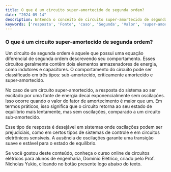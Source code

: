```yaml
---
title: O que é um circuito super-amortecido de segunda ordem?
date: "2024-09-14"
description: Entenda o conceito de circuito super-amortecido de segunda ordem e suas características principais.
keywords: ['resposta', 'Fonte', 'caso', 'Segunda', 'Valor', 'super-amortecido', 'ordem']
---
```


### O que é um circuito super-amortecido de segunda ordem?

Um circuito de segunda ordem é aquele que possui uma equação diferencial de segunda ordem descrevendo seu comportamento. Esses circuitos geralmente contêm dois elementos armazenadores de energia, como indutores e capacitores. O comportamento do circuito pode ser classificado em três tipos: sub-amortecido, criticamente amortecido e super-amortecido.

No caso de um circuito super-amortecido, a resposta do sistema ao ser excitado por uma fonte de energia decai exponencialmente sem oscilações. Isso ocorre quando o valor do fator de amortecimento é maior que um. Em termos práticos, isso significa que o circuito retorna ao seu estado de equilíbrio mais lentamente, mas sem oscilações, comparado a um circuito sub-amortecido.

Esse tipo de resposta é desejável em sistemas onde oscilações podem ser prejudiciais, como em certos tipos de sistemas de controle e em circuitos eletrônicos sensíveis. A ausência de oscilações garante uma transição suave e estável para o estado de equilíbrio.

Se você gostou deste conteúdo, conheça o curso online de circuitos elétricos para alunos de engenharia, Domínio Elétrico, criado pelo Prof. Nicholas Yukio, clicando no botão presente logo abaixo do texto.